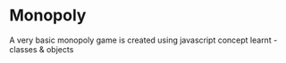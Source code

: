 # Monopoly
A very basic monopoly game is created using javascript
concept learnt - classes & objects
